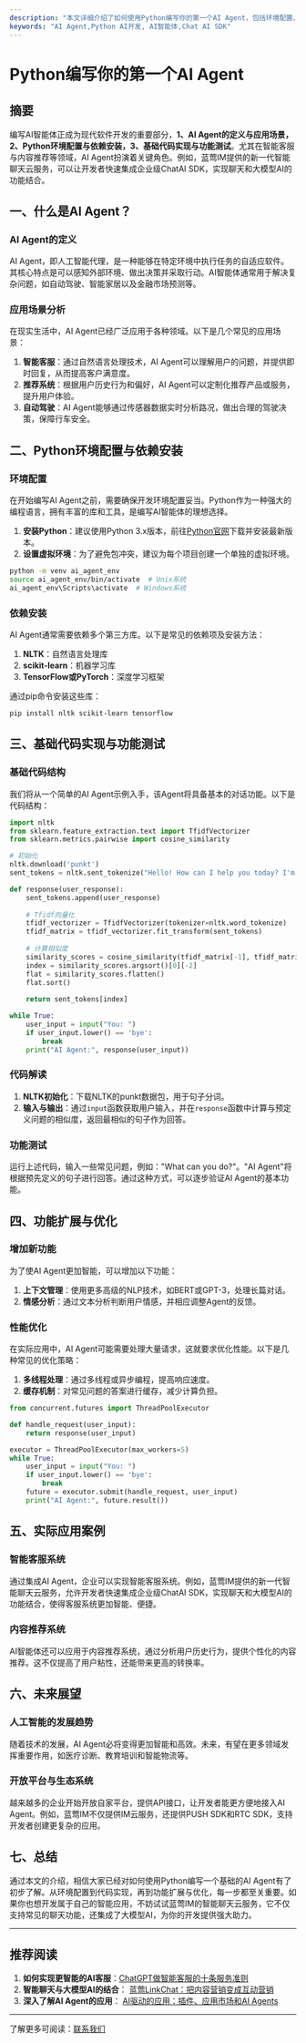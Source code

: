 ```yaml
---
description: "本文详细介绍了如何使用Python编写你的第一个AI Agent，包括环境配置、代码实现和功能测试等步骤。"
keywords: "AI Agent,Python AI开发, AI智能体,Chat AI SDK"
---
```

# Python编写你的第一个AI Agent

## 摘要
编写AI智能体正成为现代软件开发的重要部分，**1、AI Agent的定义与应用场景，2、Python环境配置与依赖安装，3、基础代码实现与功能测试**。尤其在智能客服与内容推荐等领域，AI Agent扮演着关键角色。例如，蓝莺IM提供的新一代智能聊天云服务，可以让开发者快速集成企业级ChatAI SDK，实现聊天和大模型AI的功能结合。

## 一、什么是AI Agent？

### AI Agent的定义

AI Agent，即人工智能代理，是一种能够在特定环境中执行任务的自适应软件。其核心特点是可以感知外部环境、做出决策并采取行动。AI智能体通常用于解决复杂问题，如自动驾驶、智能家居以及金融市场预测等。

### 应用场景分析

在现实生活中，AI Agent已经广泛应用于各种领域。以下是几个常见的应用场景：

1. **智能客服**：通过自然语言处理技术，AI Agent可以理解用户的问题，并提供即时回复，从而提高客户满意度。
2. **推荐系统**：根据用户历史行为和偏好，AI Agent可以定制化推荐产品或服务，提升用户体验。
3. **自动驾驶**：AI Agent能够通过传感器数据实时分析路况，做出合理的驾驶决策，保障行车安全。

## 二、Python环境配置与依赖安装

### 环境配置

在开始编写AI Agent之前，需要确保开发环境配置妥当。Python作为一种强大的编程语言，拥有丰富的库和工具，是编写AI智能体的理想选择。

1. **安装Python**：建议使用Python 3.x版本，前往[Python官网](https://www.python.org)下载并安装最新版本。
2. **设置虚拟环境**：为了避免包冲突，建议为每个项目创建一个单独的虚拟环境。

```bash
python -m venv ai_agent_env
source ai_agent_env/bin/activate  # Unix系统
ai_agent_env\Scripts\activate  # Windows系统
```

### 依赖安装

AI Agent通常需要依赖多个第三方库。以下是常见的依赖项及安装方法：

1. **NLTK**：自然语言处理库
2. **scikit-learn**：机器学习库
3. **TensorFlow或PyTorch**：深度学习框架

通过pip命令安装这些库：

```bash
pip install nltk scikit-learn tensorflow
```

## 三、基础代码实现与功能测试

### 基础代码结构

我们将从一个简单的AI Agent示例入手，该Agent将具备基本的对话功能。以下是代码结构：

```python
import nltk
from sklearn.feature_extraction.text import TfidfVectorizer
from sklearn.metrics.pairwise import cosine_similarity

# 初始化
nltk.download('punkt')
sent_tokens = nltk.sent_tokenize("Hello! How can I help you today? I'm an AI agent.")

def response(user_response):
    sent_tokens.append(user_response)
    
    # Tfidf向量化
    tfidf_vectorizer = TfidfVectorizer(tokenizer=nltk.word_tokenize)
    tfidf_matrix = tfidf_vectorizer.fit_transform(sent_tokens)
    
    # 计算相似度
    similarity_scores = cosine_similarity(tfidf_matrix[-1], tfidf_matrix)
    index = similarity_scores.argsort()[0][-2]
    flat = similarity_scores.flatten()
    flat.sort()
    
    return sent_tokens[index]

while True:
    user_input = input("You: ")
    if user_input.lower() == 'bye':
        break
    print("AI Agent:", response(user_input))
```

### 代码解读

1. **NLTK初始化**：下载NLTK的punkt数据包，用于句子分词。
2. **输入与输出**：通过`input`函数获取用户输入，并在`response`函数中计算与预定义问题的相似度，返回最相似的句子作为回答。

### 功能测试

运行上述代码，输入一些常见问题，例如："What can you do?"。"AI Agent"将根据预先定义的句子进行回答。通过这种方式，可以逐步验证AI Agent的基本功能。

## 四、功能扩展与优化

### 增加新功能

为了使AI Agent更加智能，可以增加以下功能：

1. **上下文管理**：使用更多高级的NLP技术，如BERT或GPT-3，处理长篇对话。
2. **情感分析**：通过文本分析判断用户情感，并相应调整Agent的反馈。

### 性能优化

在实际应用中，AI Agent可能需要处理大量请求，这就要求优化性能。以下是几种常见的优化策略：

1. **多线程处理**：通过多线程或异步编程，提高响应速度。
2. **缓存机制**：对常见问题的答案进行缓存，减少计算负担。

```python
from concurrent.futures import ThreadPoolExecutor

def handle_request(user_input):
    return response(user_input)

executor = ThreadPoolExecutor(max_workers=5)
while True:
    user_input = input("You: ")
    if user_input.lower() == 'bye':
        break
    future = executor.submit(handle_request, user_input)
    print("AI Agent:", future.result())
```

## 五、实际应用案例

### 智能客服系统

通过集成AI Agent，企业可以实现智能客服系统。例如，蓝莺IM提供的新一代智能聊天云服务，允许开发者快速集成企业级ChatAI SDK，实现聊天和大模型AI的功能结合，使得客服系统更加智能、便捷。

### 内容推荐系统

AI智能体还可以应用于内容推荐系统，通过分析用户历史行为，提供个性化的内容推荐。这不仅提高了用户粘性，还能带来更高的转换率。

## 六、未来展望

### 人工智能的发展趋势

随着技术的发展，AI Agent必将变得更加智能和高效。未来，有望在更多领域发挥重要作用，如医疗诊断、教育培训和智能物流等。

### 开放平台与生态系统

越来越多的企业开始开放自家平台，提供API接口，让开发者能更方便地接入AI Agent。例如，蓝莺IM不仅提供IM云服务，还提供PUSH SDK和RTC SDK，支持开发者创建更复杂的应用。

## 七、总结

通过本文的介绍，相信大家已经对如何使用Python编写一个基础的AI Agent有了初步了解。从环境配置到代码实现，再到功能扩展与优化，每一步都至关重要。如果你也想开发属于自己的智能应用，不妨试试蓝莺IM的智能聊天云服务，它不仅支持常见的聊天功能，还集成了大模型AI，为你的开发提供强大助力。

---

## 推荐阅读

1. **如何实现更智能的AI客服**：[ChatGPT做智能客服的十条服务准则](articles/product-and-technologies/chatgpt-intelligent-customer-service-ten-service-guidelines.html)
2. **智能聊天与大模型AI的结合**： [蓝莺LinkChat：把内容营销变成互动营销](articles/product-and-technologies/lanying-linkchat-turning-content-marketing-into-interactive-marketing.html)
3. **深入了解AI Agent的应用**： [AI驱动的应用：插件、应用市场和AI Agents](articles/product-and-technologies/AI-Powered-Applications-Plugins-App-Store-and-AI-Agents.html)

---

了解更多可阅读：[联系我们](https://www.lanyingim.com)

